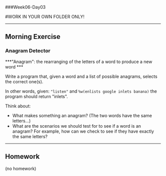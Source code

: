 ###Week06-Day03

#WORK IN YOUR OWN FOLDER ONLY!

---

## Morning Exercise

### Anagram Detector


***"Anagram": the rearranging of the letters of a word to produce a new word ***


Write a program that, given a word and a list of possible anagrams, selects the correct one(s).

In other words, given: `"listen"` and `%w(enlists google inlets banana)` the program should return "inlets".

Think about: 

- What makes something an anagram? (The two words have the same letters...)
- What are the scenarios we should test for to see if a word is an anagram?  For example, how can we check to see if they have exactly the same letters?


---

## Homework

(no homework)

